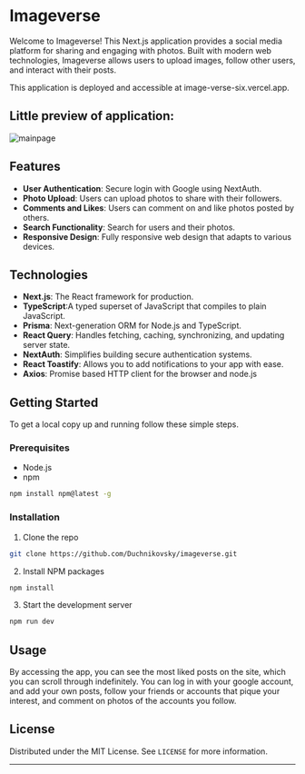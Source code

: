 # Imageverse

Welcome to Imageverse! This Next.js application provides a social media platform for sharing and engaging with photos. Built with modern web technologies, Imageverse allows users to upload images, follow other users, and interact with their posts.

This application is deployed and accessible at image-verse-six.vercel.app.

## Little preview of application:

<img src="https://utfs.io/f/ea8180fb-467f-4d36-9331-6f4c8e306f88-2g2c.png" alt="mainpage"/>

## Features

- **User Authentication**: Secure login with Google using NextAuth.
- **Photo Upload**: Users can upload photos to share with their followers.
- **Comments and Likes**: Users can comment on and like photos posted by others.
- **Search Functionality**: Search for users and their photos.
- **Responsive Design**: Fully responsive web design that adapts to various devices.

## Technologies

- **Next.js**: The React framework for production.
- **TypeScript**:A typed superset of JavaScript that compiles to plain JavaScript.
- **Prisma**: Next-generation ORM for Node.js and TypeScript.
- **React Query**: Handles fetching, caching, synchronizing, and updating server state.
- **NextAuth**: Simplifies building secure authentication systems.
- **React Toastify**: Allows you to add notifications to your app with ease.
- **Axios**: Promise based HTTP client for the browser and node.js


## Getting Started

To get a local copy up and running follow these simple steps.

### Prerequisites

- Node.js
- npm
```sh
npm install npm@latest -g
```

### Installation

1. Clone the repo
```sh
git clone https://github.com/Duchnikovsky/imageverse.git
```
2. Install NPM packages
```sh
npm install
```
3. Start the development server
```sh
npm run dev
```

## Usage

By accessing the app, you can see the most liked posts on the site, which you can scroll through indefinitely. You can log in with your google account, and add your own posts, follow your friends or accounts that pique your interest, and comment on photos of the accounts you follow.

## License

Distributed under the MIT License. See `LICENSE` for more information.

---
